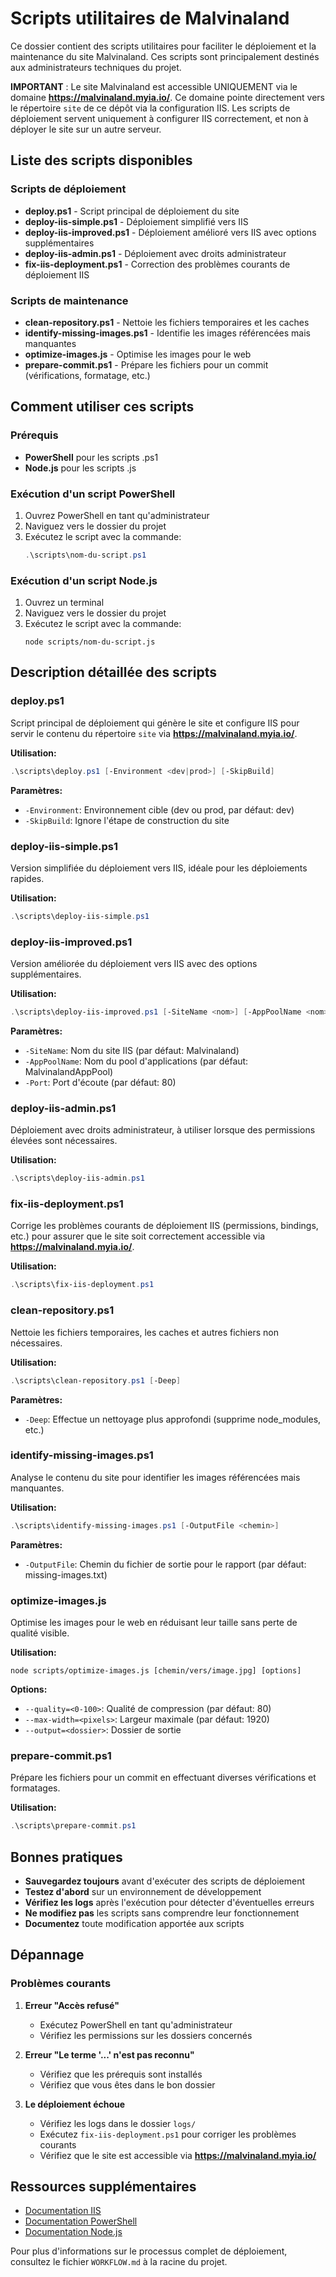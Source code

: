 # Scripts utilitaires de Malvinaland

Ce dossier contient des scripts utilitaires pour faciliter le déploiement et la maintenance du site Malvinaland. Ces scripts sont principalement destinés aux administrateurs techniques du projet.

**IMPORTANT** : Le site Malvinaland est accessible UNIQUEMENT via le domaine **https://malvinaland.myia.io/**. Ce domaine pointe directement vers le répertoire `site` de ce dépôt via la configuration IIS. Les scripts de déploiement servent uniquement à configurer IIS correctement, et non à déployer le site sur un autre serveur.

## Liste des scripts disponibles

### Scripts de déploiement

- **deploy.ps1** - Script principal de déploiement du site
- **deploy-iis-simple.ps1** - Déploiement simplifié vers IIS
- **deploy-iis-improved.ps1** - Déploiement amélioré vers IIS avec options supplémentaires
- **deploy-iis-admin.ps1** - Déploiement avec droits administrateur
- **fix-iis-deployment.ps1** - Correction des problèmes courants de déploiement IIS

### Scripts de maintenance

- **clean-repository.ps1** - Nettoie les fichiers temporaires et les caches
- **identify-missing-images.ps1** - Identifie les images référencées mais manquantes
- **optimize-images.js** - Optimise les images pour le web
- **prepare-commit.ps1** - Prépare les fichiers pour un commit (vérifications, formatage, etc.)

## Comment utiliser ces scripts

### Prérequis

- **PowerShell** pour les scripts .ps1
- **Node.js** pour les scripts .js

### Exécution d'un script PowerShell

1. Ouvrez PowerShell en tant qu'administrateur
2. Naviguez vers le dossier du projet
3. Exécutez le script avec la commande:
   ```powershell
   .\scripts\nom-du-script.ps1
   ```

### Exécution d'un script Node.js

1. Ouvrez un terminal
2. Naviguez vers le dossier du projet
3. Exécutez le script avec la commande:
   ```
   node scripts/nom-du-script.js
   ```

## Description détaillée des scripts

### deploy.ps1

Script principal de déploiement qui génère le site et configure IIS pour servir le contenu du répertoire `site` via **https://malvinaland.myia.io/**.

**Utilisation:**
```powershell
.\scripts\deploy.ps1 [-Environment <dev|prod>] [-SkipBuild]
```

**Paramètres:**
- `-Environment`: Environnement cible (dev ou prod, par défaut: dev)
- `-SkipBuild`: Ignore l'étape de construction du site

### deploy-iis-simple.ps1

Version simplifiée du déploiement vers IIS, idéale pour les déploiements rapides.

**Utilisation:**
```powershell
.\scripts\deploy-iis-simple.ps1
```

### deploy-iis-improved.ps1

Version améliorée du déploiement vers IIS avec des options supplémentaires.

**Utilisation:**
```powershell
.\scripts\deploy-iis-improved.ps1 [-SiteName <nom>] [-AppPoolName <nom>] [-Port <port>]
```

**Paramètres:**
- `-SiteName`: Nom du site IIS (par défaut: Malvinaland)
- `-AppPoolName`: Nom du pool d'applications (par défaut: MalvinalandAppPool)
- `-Port`: Port d'écoute (par défaut: 80)

### deploy-iis-admin.ps1

Déploiement avec droits administrateur, à utiliser lorsque des permissions élevées sont nécessaires.

**Utilisation:**
```powershell
.\scripts\deploy-iis-admin.ps1
```

### fix-iis-deployment.ps1

Corrige les problèmes courants de déploiement IIS (permissions, bindings, etc.) pour assurer que le site soit correctement accessible via **https://malvinaland.myia.io/**.

**Utilisation:**
```powershell
.\scripts\fix-iis-deployment.ps1
```

### clean-repository.ps1

Nettoie les fichiers temporaires, les caches et autres fichiers non nécessaires.

**Utilisation:**
```powershell
.\scripts\clean-repository.ps1 [-Deep]
```

**Paramètres:**
- `-Deep`: Effectue un nettoyage plus approfondi (supprime node_modules, etc.)

### identify-missing-images.ps1

Analyse le contenu du site pour identifier les images référencées mais manquantes.

**Utilisation:**
```powershell
.\scripts\identify-missing-images.ps1 [-OutputFile <chemin>]
```

**Paramètres:**
- `-OutputFile`: Chemin du fichier de sortie pour le rapport (par défaut: missing-images.txt)

### optimize-images.js

Optimise les images pour le web en réduisant leur taille sans perte de qualité visible.

**Utilisation:**
```
node scripts/optimize-images.js [chemin/vers/image.jpg] [options]
```

**Options:**
- `--quality=<0-100>`: Qualité de compression (par défaut: 80)
- `--max-width=<pixels>`: Largeur maximale (par défaut: 1920)
- `--output=<dossier>`: Dossier de sortie

### prepare-commit.ps1

Prépare les fichiers pour un commit en effectuant diverses vérifications et formatages.

**Utilisation:**
```powershell
.\scripts\prepare-commit.ps1
```

## Bonnes pratiques

- **Sauvegardez toujours** avant d'exécuter des scripts de déploiement
- **Testez d'abord** sur un environnement de développement
- **Vérifiez les logs** après l'exécution pour détecter d'éventuelles erreurs
- **Ne modifiez pas** les scripts sans comprendre leur fonctionnement
- **Documentez** toute modification apportée aux scripts

## Dépannage

### Problèmes courants

1. **Erreur "Accès refusé"**
   - Exécutez PowerShell en tant qu'administrateur
   - Vérifiez les permissions sur les dossiers concernés

2. **Erreur "Le terme '...' n'est pas reconnu"**
   - Vérifiez que les prérequis sont installés
   - Vérifiez que vous êtes dans le bon dossier

3. **Le déploiement échoue**
   - Vérifiez les logs dans le dossier `logs/`
   - Exécutez `fix-iis-deployment.ps1` pour corriger les problèmes courants
   - Vérifiez que le site est accessible via **https://malvinaland.myia.io/**

## Ressources supplémentaires

- [Documentation IIS](https://docs.microsoft.com/fr-fr/iis/)
- [Documentation PowerShell](https://docs.microsoft.com/fr-fr/powershell/)
- [Documentation Node.js](https://nodejs.org/fr/docs/)

Pour plus d'informations sur le processus complet de déploiement, consultez le fichier `WORKFLOW.md` à la racine du projet.